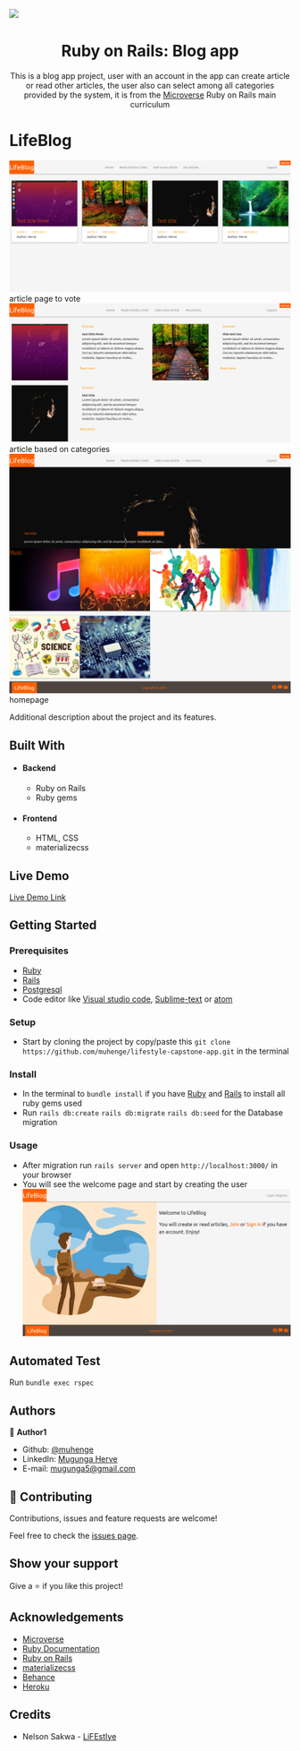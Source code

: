 
![](https://img.shields.io/badge/Microverse-blueviolet)


  <h1 align="center">Ruby on Rails: Blog app</h1>

  <p align="center">
 This is a blog app project, user with an account in the app can create article or read other articles, the user also can select among all categories
provided by the system, it is from the <a href="https://www.microverse.org">Microverse</a> Ruby on Rails main curriculum <br />
</p>

# LifeBlog

![screenshot](app/assets/images/articless.png)
article page to vote
![screenshot](app/assets/images/categoryarticles.png)
article based on categories
![screenshot](app/assets/images/home.png)
homepage 

Additional description about the project and its features.

## Built With

- #### Backend
    - Ruby on Rails
    - Ruby gems
- #### Frontend
    - HTML, CSS
    - materializecss
    
## Live Demo

[Live Demo Link](https://herveblogapp.herokuapp.com/)


## Getting Started

### Prerequisites
   - [Ruby](https://www.ruby-lang.org/en/)
   - [Rails](https://rubyonrails.org/)
   - [Postgresql](https://www.postgresql.org/)
   - Code editor like [Visual studio code](https://code.visualstudio.com/), [Sublime-text](https://www.sublimetext.com/3) or [atom](https://atom.io/)
### Setup
* Start by cloning the project by copy/paste this ```git clone https://github.com/muhenge/lifestyle-capstone-app.git``` in the terminal
### Install
  - In the terminal to ```bundle install``` if you have [Ruby](https://www.ruby-lang.org/en/) and [Rails](https://rubyonrails.org/) to install all ruby gems used
  - Run ```rails db:create```  ```rails db:migrate``` ```rails db:seed``` for the Database migration
### Usage
  - After migration run ```rails server``` and open `http://localhost:3000/` in your browser
  - You will see the welcome page and start by creating the user
  ![screenshot](app/assets/images/welcome.png)
  ## Automated Test
Run ```bundle exec rspec```

## Authors

👤 **Author1**

- Github: [@muhenge](https://github.com/muhenge)
- LinkedIn: [Mugunga Herve](https://www.linkedin.com/in/mugunga-herve-a62a0ab9/)
- E-mail: mugunga5@gmail.com

## 🤝 Contributing

Contributions, issues and feature requests are welcome!

Feel free to check the [issues page](https://github.com/muhenge/lifestyle-capstone-app/issues).

## Show your support

Give a ⭐️ if you like this project!

<!-- ACKNOWLEDGEMENTS -->
## Acknowledgements
* [Microverse](https://www.microverse.org/)
* [Ruby Documentation](https://www.ruby-lang.org/en/documentation/)
* [Ruby on Rails](https://rubyonrails.org/)
* [materializecss](materializecss.com/)
* [Behance](https://www.behance.net/)
* [Heroku](https://www.heroku.com/)

## Credits
* Nelson Sakwa - [LiFEstIye](https://www.behance.net/gallery/14554909/liFEsTlye-Mobile-version)
